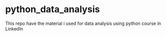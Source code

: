 # python_data_analysis

This repo have the material i used for data analysis using python course in LinkedIn
